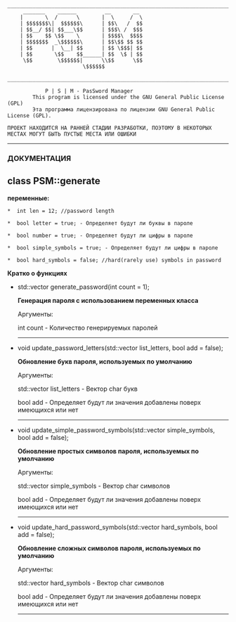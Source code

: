 
		______________________________________________________________________________
		 _______    ______         __       __ 
		|       \  /      \       |  \     /  \
		| $$$$$$$\|  $$$$$$\      | $$\   /  $$
		| $$__/ $$| $$___\$$      | $$$\ /  $$$
		| $$    $$ \$$    \       | $$$$\  $$$$
		| $$$$$$$  _\$$$$$$\      | $$\$$ $$ $$
		| $$      |  \__| $$      | $$ \$$$| $$
		| $$       \$$    $$______| $$  \$ | $$
		 \$$        \$$$$$$|      \\$$      \$$
		                    \$$$$$$            
		_________________________________________________________________________

				P | S | M - PasSword Manager
			This program is licensed under the GNU General Public License (GPL)
		    Эта программа лицензирована по лицензии GNU General Public License (GPL). 

	ПРОЕКТ НАХОДИТСЯ НА РАННЕЙ СТАДИИ РАЗРАБОТКИ, ПОЭТОМУ В НЕКОТОРЫХ МЕСТАХ МОГУТ БЫТЬ ПУСТЫЕ МЕСТА ИЛИ ОШИБКИ

<hr>

<h3>ДОКУМЕНТАЦИЯ</h3>

<h2>class PSM::generate</h2>
  <b>переменные:</b>
    
    *  int len = 12; //password length

    *  bool letter = true; - Определяет будут ли буквы в пароле

    *  bool number = true; - Определяет будут ли цифры в пароле

    *  bool simple_symbols = true; - Определяет будут ли цифры в пароле

    *  bool hard_symbols = false; //hard(rarely use) symbols in password
  <b>Кратко о функциях</b>

  * std::vector generate_password(int count = 1);

    <b>Генерация пароля с использованием переменных класса</b>

    Аргументы:
    
    int count - Количество генерируемых паролей 


    <hr>

  * void update_password_letters(std::vector list_letters, bool add = false);

    <b>Обновление букв пароля, используемых по умолчанию</b>
    
    Аргументы:

    std::vector list_letters - Вектор char букв 
    
    bool add - Определяет будут ли значения добавлены поверх имеющихся или нет
    

    <hr>

  * void update_simple_password_symbols(std::vector simple_symbols, bool add = false);

    <b>Обновление простых символов пароля, используемых по умолчанию</b>
    
    Аргументы:

    std::vector simple_symbols - Вектор char символов 
    
    bool add - Определяет будут ли значения добавлены поверх имеющихся или нет

    <hr>

  * void update_hard_password_symbols(std::vector hard_symbols, bool add = false);

    <b>Обновление сложных символов пароля, используемых по умолчанию</b>
    
    Аргументы:

    std::vector hard_symbols - Вектор char символов 
    
    bool add - Определяет будут ли значения добавлены поверх имеющихся или нет

    <hr>
